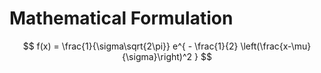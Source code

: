 # Mathematical Formulation

$$
f(x) = \frac{1}{\sigma\sqrt{2\pi}} e^{ - \frac{1}{2} \left(\frac{x-\mu}{\sigma}\right)^2 }
$$ 